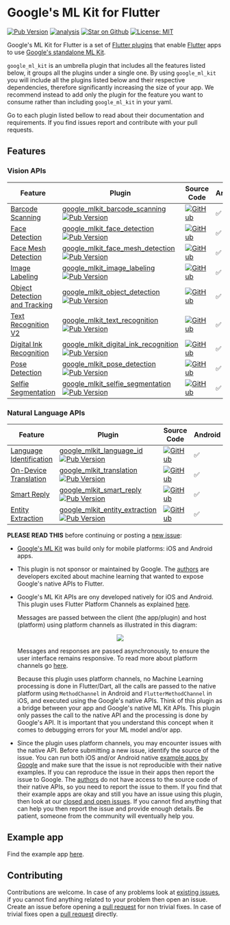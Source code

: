# Google's ML Kit for Flutter

[![Pub Version](https://img.shields.io/pub/v/google_ml_kit)](https://pub.dev/packages/google_ml_kit)
[![analysis](https://github.com/flutter-ml/google_ml_kit_flutter/actions/workflows/flutter.yml/badge.svg)](https://github.com/flutter-ml/google_ml_kit_flutter/actions)
[![Star on Github](https://img.shields.io/github/stars/flutter-ml/google_ml_kit_flutter.svg?style=flat&logo=github&colorB=deeppink&label=stars)](https://github.com/flutter-ml/google_ml_kit_flutter)
[![License: MIT](https://img.shields.io/badge/license-MIT-purple.svg)](https://opensource.org/licenses/MIT)

Google's ML Kit for Flutter is a set of [Flutter plugins](https://flutter.io/platform-plugins/) that enable [Flutter](https://flutter.dev) apps to use [Google's standalone ML Kit](https://developers.google.com/ml-kit).

`google_ml_kit` is an umbrella plugin that includes all the features listed below, it groups all the plugins under a single one. By using `google_ml_kit` you will include all the plugins listed below and their respective dependencies, therefore significantly increasing the size of your app. We recommend instead to add only the plugin for the feature you want to consume rather than including `google_ml_kit` in your yaml.

Go to each plugin listed bellow to read about their documentation and requirements. If you find issues report and contribute with your pull requests.

## Features

### Vision APIs

| Feature                                                                                        | Plugin                                                                                                                                                                                                                                                       | Source Code                                                                                                                                                                                                                   | Android | iOS |
|------------------------------------------------------------------------------------------------|--------------------------------------------------------------------------------------------------------------------------------------------------------------------------------------------------------------------------------------------------------------|-------------------------------------------------------------------------------------------------------------------------------------------------------------------------------------------------------------------------------|--------|----|
| [Barcode Scanning](https://developers.google.com/ml-kit/vision/barcode-scanning)               | [google\_mlkit\_barcode\_scanning](https://pub.dev/packages/google_mlkit_barcode_scanning) [![Pub Version](https://img.shields.io/pub/v/google_mlkit_barcode_scanning)](https://pub.dev/packages/google_mlkit_barcode_scanning)                              | [![GitHub](https://img.shields.io/badge/github-%23121011.svg?style=for-the-badge&logo=github&logoColor=white)](https://github.com/flutter-ml/google_ml_kit_flutter/tree/master/packages/google_mlkit_barcode_scanning)        | ✅ | ✅ |
| [Face Detection](https://developers.google.com/ml-kit/vision/face-detection)                   | [google\_mlkit\_face\_detection](https://pub.dev/packages/google_mlkit_face_detection) [![Pub Version](https://img.shields.io/pub/v/google_mlkit_face_detection)](https://pub.dev/packages/google_mlkit_face_detection)                                      | [![GitHub](https://img.shields.io/badge/github-%23121011.svg?style=for-the-badge&logo=github&logoColor=white)](https://github.com/flutter-ml/google_ml_kit_flutter/tree/master/packages/google_mlkit_face_detection)          | ✅ | ✅ |
| [Face Mesh Detection](https://developers.google.com/ml-kit/vision/face-mesh-detection)         | [google\_mlkit\_face\_mesh\_detection](https://pub.dev/packages/google_mlkit_face_mesh_detection) [![Pub Version](https://img.shields.io/pub/v/google_mlkit_face_mesh_detection)](https://pub.dev/packages/google_mlkit_face_mesh_detection)                 | [![GitHub](https://img.shields.io/badge/github-%23121011.svg?style=for-the-badge&logo=github&logoColor=white)](https://github.com/flutter-ml/google_ml_kit_flutter/tree/master/packages/google_mlkit_face_mesh_detection)     | ✅ | ❌ |
| [Image Labeling](https://developers.google.com/ml-kit/vision/image-labeling)                   | [google\_mlkit\_image\_labeling](https://pub.dev/packages/google_mlkit_image_labeling) [![Pub Version](https://img.shields.io/pub/v/google_mlkit_image_labeling)](https://pub.dev/packages/google_mlkit_image_labeling)                                      | [![GitHub](https://img.shields.io/badge/github-%23121011.svg?style=for-the-badge&logo=github&logoColor=white)](https://github.com/flutter-ml/google_ml_kit_flutter/tree/master/packages/google_mlkit_image_labeling)          | ✅ | ✅ |
| [Object Detection and Tracking](https://developers.google.com/ml-kit/vision/object-detection)  | [google\_mlkit\_object\_detection](https://pub.dev/packages/google_mlkit_object_detection) [![Pub Version](https://img.shields.io/pub/v/google_mlkit_object_detection)](https://pub.dev/packages/google_mlkit_object_detection)                              | [![GitHub](https://img.shields.io/badge/github-%23121011.svg?style=for-the-badge&logo=github&logoColor=white)](https://github.com/flutter-ml/google_ml_kit_flutter/tree/master/packages/google_mlkit_object_detection)        | ✅ | ✅ |
| [Text Recognition V2](https://developers.google.com/ml-kit/vision/text-recognition/v2)         | [google\_mlkit\_text\_recognition](https://pub.dev/packages/google_mlkit_text_recognition) [![Pub Version](https://img.shields.io/pub/v/google_mlkit_text_recognition)](https://pub.dev/packages/google_mlkit_text_recognition)                              | [![GitHub](https://img.shields.io/badge/github-%23121011.svg?style=for-the-badge&logo=github&logoColor=white)](https://github.com/flutter-ml/google_ml_kit_flutter/tree/master/packages/google_mlkit_text_recognition)        | ✅ | ✅ |
| [Digital Ink Recognition](https://developers.google.com/ml-kit/vision/digital-ink-recognition) | [google\_mlkit\_digital\_ink\_recognition](https://pub.dev/packages/google_mlkit_digital_ink_recognition) [![Pub Version](https://img.shields.io/pub/v/google_mlkit_digital_ink_recognition)](https://pub.dev/packages/google_mlkit_digital_ink_recognition) | [![GitHub](https://img.shields.io/badge/github-%23121011.svg?style=for-the-badge&logo=github&logoColor=white)](https://github.com/flutter-ml/google_ml_kit_flutter/tree/master/packages/google_mlkit_digital_ink_recognition) | ✅ | ✅ |
| [Pose Detection](https://developers.google.com/ml-kit/vision/pose-detection)                   | [google\_mlkit\_pose\_detection](https://pub.dev/packages/google_mlkit_pose_detection) [![Pub Version](https://img.shields.io/pub/v/google_mlkit_pose_detection)](https://pub.dev/packages/google_mlkit_pose_detection)                                      | [![GitHub](https://img.shields.io/badge/github-%23121011.svg?style=for-the-badge&logo=github&logoColor=white)](https://github.com/flutter-ml/google_ml_kit_flutter/tree/master/packages/google_mlkit_pose_detection)          | ✅ | ✅ |
| [Selfie Segmentation](https://developers.google.com/ml-kit/vision/selfie-segmentation)         | [google\_mlkit\_selfie\_segmentation](https://pub.dev/packages/google_mlkit_selfie_segmentation) [![Pub Version](https://img.shields.io/pub/v/google_mlkit_selfie_segmentation)](https://pub.dev/packages/google_mlkit_selfie_segmentation)                  | [![GitHub](https://img.shields.io/badge/github-%23121011.svg?style=for-the-badge&logo=github&logoColor=white)](https://github.com/flutter-ml/google_ml_kit_flutter/tree/master/packages/google_mlkit_selfie_segmentation)     | ✅ | ✅ |

### Natural Language APIs

| Feature                                                                                       | Plugin | Source Code| Android | iOS |
|-----------------------------------------------------------------------------------------------|--------|------------|---------|-----|
|[Language Identification](https://developers.google.com/ml-kit/language/identification)        | [google\_mlkit\_language\_id](https://pub.dev/packages/google_mlkit_language_id) [![Pub Version](https://img.shields.io/pub/v/google_mlkit_language_id)](https://pub.dev/packages/google_mlkit_language_id)                                                    | [![GitHub](https://img.shields.io/badge/github-%23121011.svg?style=for-the-badge&logo=github&logoColor=white)](https://github.com/flutter-ml/google_ml_kit_flutter/tree/master/packages/google_mlkit_language_id)                | ✅ | ✅ |
|[On-Device Translation](https://developers.google.com/ml-kit/language/translation)             | [google\_mlkit\_translation](https://pub.dev/packages/google_mlkit_translation) [![Pub Version](https://img.shields.io/pub/v/google_mlkit_translation)](https://pub.dev/packages/google_mlkit_translation)                                                     | [![GitHub](https://img.shields.io/badge/github-%23121011.svg?style=for-the-badge&logo=github&logoColor=white)](https://github.com/flutter-ml/google_ml_kit_flutter/tree/master/packages/google_mlkit_translation)                | ✅ | ✅ |
|[Smart Reply](https://developers.google.com/ml-kit/language/smart-reply)                       | [google\_mlkit\_smart\_reply](https://pub.dev/packages/google_mlkit_smart_reply) [![Pub Version](https://img.shields.io/pub/v/google_mlkit_smart_reply)](https://pub.dev/packages/google_mlkit_smart_reply)                                                    | [![GitHub](https://img.shields.io/badge/github-%23121011.svg?style=for-the-badge&logo=github&logoColor=white)](https://github.com/flutter-ml/google_ml_kit_flutter/tree/master/packages/google_mlkit_smart_reply)                | ✅ | ✅ |
|[Entity Extraction](https://developers.google.com/ml-kit/language/entity-extraction)           | [google\_mlkit\_entity\_extraction](https://pub.dev/packages/google_mlkit_entity_extraction) [![Pub Version](https://img.shields.io/pub/v/google_mlkit_entity_extraction)](https://pub.dev/packages/google_mlkit_entity_extraction)                            | [![GitHub](https://img.shields.io/badge/github-%23121011.svg?style=for-the-badge&logo=github&logoColor=white)](https://github.com/flutter-ml/google_ml_kit_flutter/tree/master/packages/google_mlkit_entity_extraction)          | ✅ | ✅ |

**PLEASE READ THIS** before continuing or posting a [new issue](https://github.com/flutter-ml/google_ml_kit_flutter/issues):

- [Google's ML Kit](https://developers.google.com/ml-kit) was build only for mobile platforms: iOS and Android apps.

- This plugin is not sponsor or maintained by Google. The [authors](https://github.com/flutter-ml/google_ml_kit_flutter/blob/master/AUTHORS) are developers excited about machine learning that wanted to expose Google's native APIs to Flutter.

- Google's ML Kit APIs are ony developed natively for iOS and Android. This plugin uses Flutter Platform Channels as explained [here](https://docs.flutter.dev/development/platform-integration/platform-channels).

  Messages are passed between the client (the app/plugin) and host (platform) using platform channels as illustrated in this diagram:

  <p align="center" width="100%">
    <img src="https://docs.flutter.dev/assets/images/docs/PlatformChannels.png"> 
  </p>

  Messages and responses are passed asynchronously, to ensure the user interface remains responsive. To read more about platform channels go [here](https://docs.flutter.dev/development/platform-integration/platform-channels).

  Because this plugin uses platform channels, no Machine Learning processing is done in Flutter/Dart, all the calls are passed to the native platform using `MethodChannel` in Android and `FlutterMethodChannel` in iOS, and executed using the Google's native APIs. Think of this plugin as a bridge between your app and Google's native ML Kit APIs. This plugin only passes the call to the native API and the processing is done by Google's API. It is important that you understand this concept when it comes to debugging errors for your ML model and/or app.

- Since the plugin uses platform channels, you may encounter issues with the native API. Before submitting a new issue, identify the source of the issue. You can run both iOS and/or Android native [example apps by Google](https://github.com/googlesamples/mlkit) and make sure that the issue is not reproducible with their native examples. If you can reproduce the issue in their apps then report the issue to Google. The [authors](https://github.com/flutter-ml/google_ml_kit_flutter/blob/master/AUTHORS) do not have access to the source code of their native APIs, so you need to report the issue to them. If you find that their example apps are okay and still you have an issue using this plugin, then look at our [closed and open issues](https://github.com/flutter-ml/google_ml_kit_flutter/issues). If you cannot find anything that can help you then report the issue and provide enough details. Be patient, someone from the community will eventually help you.

## Example app

Find the example app [here](https://github.com/flutter-ml/google_ml_kit_flutter/tree/master/packages/example).

## Contributing

Contributions are welcome.
In case of any problems look at [existing issues](https://github.com/flutter-ml/google_ml_kit_flutter/issues), if you cannot find anything related to your problem then open an issue.
Create an issue before opening a [pull request](https://github.com/flutter-ml/google_ml_kit_flutter/pulls) for non trivial fixes.
In case of trivial fixes open a [pull request](https://github.com/flutter-ml/google_ml_kit_flutter/pulls) directly.
